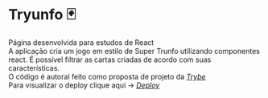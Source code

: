 # Tryunfo :black_joker:

Página desenvolvida para estudos de React<br>
A aplicação cria um jogo em estilo de Super Trunfo utilizando componentes react. É possível filtrar as cartas criadas de acordo com suas características. <Br>
O código é autoral feito como proposta de projeto da _[Trybe](https://www.betrybe.com/)_ <Br> 
Para visualizar o deploy clique aqui -> _[Deploy](https://tryunfo-seven.vercel.app/)_

